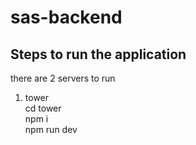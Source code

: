 # sas-backend
## Steps to run the application
there are 2 servers to run <br>
1. tower <br>
cd tower<br>
npm i <br>
npm run dev <dev>
